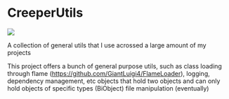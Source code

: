 # CreeperUtils
[![](https://jitpack.io/v/GiantLuigi4/CreeperUtils.svg)](https://jitpack.io/#GiantLuigi4/CreeperUtils)

A collection of general utils that I use acrossed a large amount of my projects

This project offers a bunch of general purpose utils, such as
    class loading through flame (https://github.com/GiantLuigi4/FlameLoader), logging, dependency management, etc
    objects that hold two objects and can only hold objects of specific types (BiObject)
    file manipulation (eventually)
